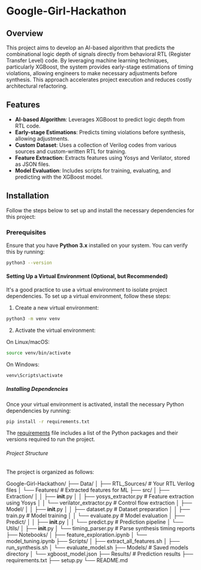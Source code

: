 # Google-Girl-Hackathon

## Overview

This project aims to develop an AI-based algorithm that predicts the combinational logic depth of signals directly from behavioral RTL (Register Transfer Level) code. By leveraging machine learning techniques, particularly XGBoost, the system provides early-stage estimations of timing violations, allowing engineers to make necessary adjustments before synthesis. This approach accelerates project execution and reduces costly architectural refactoring.

## Features

- **AI-based Algorithm**: Leverages XGBoost to predict logic depth from RTL code.
- **Early-stage Estimations**: Predicts timing violations before synthesis, allowing adjustments.
- **Custom Dataset**: Uses a collection of Verilog codes from various sources and custom-written RTL for training.
- **Feature Extraction**: Extracts features using Yosys and Verilator, stored as JSON files.
- **Model Evaluation**: Includes scripts for training, evaluating, and predicting with the XGBoost model.

## Installation

Follow the steps below to set up and install the necessary dependencies for this project:

### Prerequisites

Ensure that you have **Python 3.x** installed on your system. You can verify this by running:

```bash
python3 --version
```
#### Setting Up a Virtual Environment (Optional, but Recommended)

It's a good practice to use a virtual environment to isolate project dependencies. To set up a virtual environment, follow these steps:

1. Create a new virtual environment:

```bash
python3 -m venv venv
```
2. Activate the virtual environment:
   
On Linux/macOS:
```bash
source venv/bin/activate
```
On Windows:
```bash
venv\Scripts\activate
```
##### Installing Dependencies

Once your virtual environment is activated, install the necessary Python dependencies by running:
```bash
pip install -r requirements.txt
```
The [requirements](https://github.com/smritivs/Google-Girl-Hackathon/blob/main/requirements.txt) file includes a list of the Python packages and their versions required to run the project. 

###### Project Structure

The project is organized as follows:

Google-Girl-Hackathon/
├── Data/
│   ├── RTL_Sources/           # Your RTL Verilog files
│   └── Features/              # Extracted features for ML
├── src/
│   ├── Extraction/
│   │   ├── __init__.py
│   │   ├── yosys_extractor.py  # Feature extraction using Yosys
│   │   └── verilator_extractor.py  # Control flow extraction
│   ├── Model/
│   │   ├── __init__.py
│   │   ├── dataset.py         # Dataset preparation
│   │   ├── train.py           # Model training
│   │   └── evaluate.py        # Model evaluation
│   ├── Predict/
│   │   ├── __init__.py
│   │   └── predict.py         # Prediction pipeline
│   └── Utils/
│       ├── __init__.py
│       └── timing_parser.py   # Parse synthesis timing reports
├── Notebooks/
│   ├── feature_exploration.ipynb
│   └── model_tuning.ipynb
├── Scripts/
│   ├── extract_all_features.sh
│   ├── run_synthesis.sh
│   └── evaluate_model.sh
├── Models/                    # Saved models directory
│   └── xgboost_model.json
├── Results/                   # Prediction results
├── requirements.txt
├── setup.py
└── README.md






